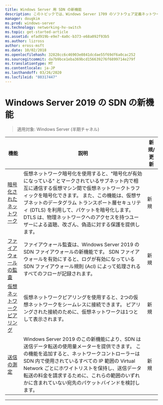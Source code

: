 ```yaml
---
title: Windows Server 用 SDN の新機能
description: このトピックでは、Windows Server 1709 のソフトウェア定義ネットワークの新機能について説明します。
manager: dougkim
ms.prod: windows-server
ms.technology: networking-hv-switch
ms.topic: get-started-article
ms.assetid: efad919b-e9e7-4a0c-b373-e68a092f93b5
ms.author: lizross
author: eross-msft
ms.date: 10/02/2018
ms.openlocfilehash: 32828cc6c46903e0841dcdae55f69df6a0cac252
ms.sourcegitcommit: da7b9bce1eba369bcd156639276f6899714e279f
ms.translationtype: MT
ms.contentlocale: ja-JP
ms.lasthandoff: 03/26/2020
ms.locfileid: "80317447"
---
```

# <a name="whats-new-in-sdn-for-windows-server-2019"></a>Windows Server 2019 の SDN の新機能

>適用対象: Windows Server (半期チャネル)


|                         **機能**                          |                                                                                                                                                                                         **説明**                                                                                                                                                                                         | **新規/更新** |
|--------------------------------------------------------------|-------------------------------------------------------------------------------------------------------------------------------------------------------------------------------------------------------------------------------------------------------------------------------------------------------------------------------------------------------------------------------------------------|-----------------|
| [暗号化されたネットワーク](vnet-encryption/sdn-vnet-encryption.md) | 仮想ネットワーク暗号化を使用すると、"暗号化が有効になっている" とマークされているサブネット内で相互に通信する仮想マシン間で仮想ネットワークトラフィックを暗号化できます。 また、この機能は、仮想サブネットのデータグラム トランスポート層セキュリティ (DTLS) を利用して、パケットを暗号化します。 DTLS は、物理ネットワークへのアクセスを持つユーザーによる盗聴、改ざん、偽造に対する保護を提供します。 |       新規       |
|    [ファイアウォールの監査](security/sdn-firewall-auditing.md)    |                                                                                            ファイアウォール監査は、Windows Server 2019 の SDN ファイアウォールの新機能です。 SDN ファイアウォールを有効にすると、ログが有効になっている SDN ファイアウォール規則 (Acl) によって処理されるすべてのフローが記録されます。                                                                                            |       新規       |
| [仮想ネットワーク ピアリング](vnet-peering/sdn-vnet-peering.md)  |                                                                                                                      仮想ネットワークピアリングを使用すると、2つの仮想ネットワークをシームレスに接続できます。 ピアリングされた接続のために、仮想ネットワークは1つとして表示されます。                                                                                                                      |       新規       |
|           [送信の測定](manage/sdn-egress.md)            |                  Windows Server 2019 のこの新機能により、SDN は送信データ転送の使用量メーターを提供できます。 この機能を追加すると、ネットワークコントローラーは SDN 内で使用されているすべての IP 範囲の Virtual Network ごとにホワイトリストを保持し、送信データ転送の料金を請求するために、これらの範囲のいずれかに含まれていない宛先のパケットバインドを検討します。                   |       新規       |

---



